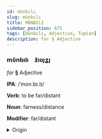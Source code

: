 ```yaml
---
id: mönbılı
slug: mönbılı
title: MÖNBILI
sidebar_position: 675
tags: [mönbılı, Adjective, Tupian]
description: far § Adjective
---
```


### mönbılı&emsp;<span kind="abugida">ƶ̃ıʋȷʓȷ</span>

*far* **§** Adjective

**IPA**: /ˈmon.bɪ.lɪ/

**Verb**: to be far/distant

**Noun**: farness/distance

**Modifier**: far/distant

<details>
    <summary>Origin</summary>
    Guaraní mombyry /monpɨlɨ/<br/>
    <em>Tupian Language Family</em>
</details>